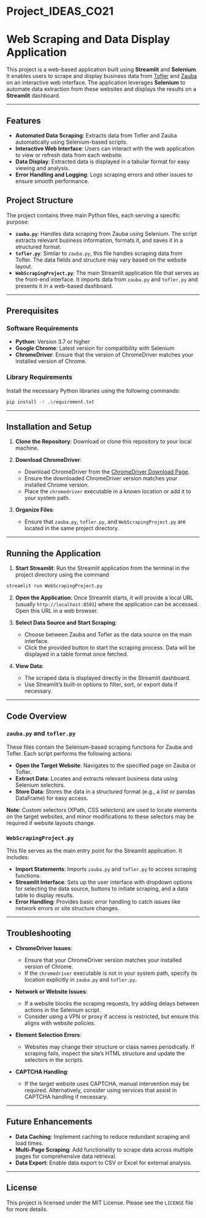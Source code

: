 # Project_IDEAS_CO21
# Web Scraping and Data Display Application

This project is a web-based application built using **Streamlit** and **Selenium**. It enables users to scrape and display business data from [Tofler](https://www.tofler.in/) and [Zauba](https://www.zaubacorp.com/) on an interactive web interface. The application leverages **Selenium** to automate data extraction from these websites and displays the results on a **Streamlit** dashboard.

---

## Features

- **Automated Data Scraping**: Extracts data from Tofler and Zauba automatically using Selenium-based scripts.
- **Interactive Web Interface**: Users can interact with the web application to view or refresh data from each website.
- **Data Display**: Extracted data is displayed in a tabular format for easy viewing and analysis.
- **Error Handling and Logging**: Logs scraping errors and other issues to ensure smooth performance.

## Project Structure

The project contains three main Python files, each serving a specific purpose:

- **`zauba.py`**: Handles data scraping from Zauba using Selenium. The script extracts relevant business information, formats it, and saves it in a structured format.
- **`tofler.py`**: Similar to `zauba.py`, this file handles scraping data from Tofler. The data fields and structure may vary based on the website layout.
- **`WebScrapingProject.py`**: The main Streamlit application file that serves as the front-end interface. It imports data from `zauba.py` and `tofler.py` and presents it in a web-based dashboard.

---

## Prerequisites

### Software Requirements

- **Python**: Version 3.7 or higher
- **Google Chrome**: Latest version for compatibility with Selenium
- **ChromeDriver**: Ensure that the version of ChromeDriver matches your installed version of Chrome.

### Library Requirements

Install the necessary Python libraries using the following commands:

```bash
pip install -r .\requirement.txt
```
---
## Installation and Setup

1. **Clone the Repository**: Download or clone this repository to your local machine.

2. **Download ChromeDriver**:
   - Download ChromeDriver from the [ChromeDriver Download Page](https://sites.google.com/a/chromium.org/chromedriver/downloads).
   - Ensure the downloaded ChromeDriver version matches your installed Chrome version.
   - Place the `chromedriver` executable in a known location or add it to your system path.

3. **Organize Files**:
   - Ensure that `zauba.py`, `tofler.py`, and `WebScrapingProject.py` are located in the same project directory.

---

## Running the Application

1. **Start Streamlit**: Run the Streamlit application from the terminal in the project directory using the command 
```bash
streamlit run WebScrapingProject.py
```

2. **Open the Application**: Once Streamlit starts, it will provide a local URL (usually `http://localhost:8501`) where the application can be accessed. Open this URL in a web browser.

3. **Select Data Source and Start Scraping**:
   - Choose between Zauba and Tofler as the data source on the main interface.
   - Click the provided button to start the scraping process. Data will be displayed in a table format once fetched.

4. **View Data**:
   - The scraped data is displayed directly in the Streamlit dashboard.
   - Use Streamlit’s built-in options to filter, sort, or export data if necessary.

---

## Code Overview

### `zauba.py` and `tofler.py`

These files contain the Selenium-based scraping functions for Zauba and Tofler. Each script performs the following actions:
- **Open the Target Website**: Navigates to the specified page on Zauba or Tofler.
- **Extract Data**: Locates and extracts relevant business data using Selenium selectors.
- **Store Data**: Stores the data in a structured format (e.g., a list or pandas DataFrame) for easy access.

**Note**: Custom selectors (XPath, CSS selectors) are used to locate elements on the target websites, and minor modifications to these selectors may be required if website layouts change.

### `WebScrapingProject.py`

This file serves as the main entry point for the Streamlit application. It includes:
- **Import Statements**: Imports `zauba.py` and `tofler.py` to access scraping functions.
- **Streamlit Interface**: Sets up the user interface with dropdown options for selecting the data source, buttons to initiate scraping, and a data table to display results.
- **Error Handling**: Provides basic error handling to catch issues like network errors or site structure changes.

---

## Troubleshooting

- **ChromeDriver Issues**:
  - Ensure that your ChromeDriver version matches your installed version of Chrome.
  - If the `chromedriver` executable is not in your system path, specify its location explicitly in `zauba.py` and `tofler.py`.

- **Network or Website Issues**:
  - If a website blocks the scraping requests, try adding delays between actions in the Selenium script.
  - Consider using a VPN or proxy if access is restricted, but ensure this aligns with website policies.

- **Element Selection Errors**:
  - Websites may change their structure or class names periodically. If scraping fails, inspect the site’s HTML structure and update the selectors in the scripts.

- **CAPTCHA Handling**:
  - If the target website uses CAPTCHA, manual intervention may be required. Alternatively, consider using services that assist in CAPTCHA handling if necessary.

---

## Future Enhancements

- **Data Caching**: Implement caching to reduce redundant scraping and load times.
- **Multi-Page Scraping**: Add functionality to scrape data across multiple pages for comprehensive data retrieval.
- **Data Export**: Enable data export to CSV or Excel for external analysis.

---

## License

This project is licensed under the MIT License. Please see the `LICENSE` file for more details.
